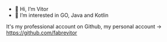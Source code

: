 - 👋 Hi, I’m Vitor
- 👀 I’m interested in GO, Java and Kotlin

It's my professional account on Github, my personal account -> https://github.com/fabrevitor

